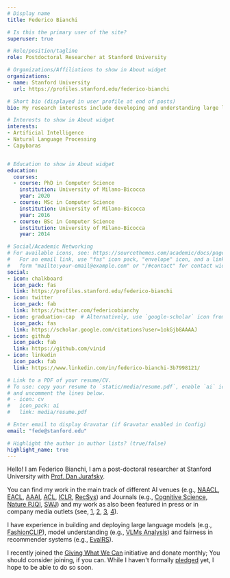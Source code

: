 ```yaml
---
# Display name
title: Federico Bianchi

# Is this the primary user of the site?
superuser: true

# Role/position/tagline
role: Postdoctoral Researcher at Stanford University

# Organizations/Affiliations to show in About widget
organizations:
- name: Stanford University
  url: https://profiles.stanford.edu/federico-bianchi

# Short bio (displayed in user profile at end of posts)
bio: My research interests include developing and understanding large language (and vision) models and recommender systems.

# Interests to show in About widget
interests:
- Artificial Intelligence
- Natural Language Processing
- Capybaras


# Education to show in About widget
education:
  courses:
  - course: PhD in Computer Science
    institution: University of Milano-Bicocca
    year: 2020
  - course: MSc in Computer Science
    institution: University of Milano-Bicocca
    year: 2016
  - course: BSc in Computer Science
    institution: University of Milano-Bicocca
    year: 2014

# Social/Academic Networking
# For available icons, see: https://sourcethemes.com/academic/docs/page-builder/#icons
#   For an email link, use "fas" icon pack, "envelope" icon, and a link in the
#   form "mailto:your-email@example.com" or "/#contact" for contact widget.
social:
- icon: chalkboard
  icon_pack: fas
  link: https://profiles.stanford.edu/federico-bianchi
- icon: twitter
  icon_pack: fab
  link: https://twitter.com/federicobianchy
- icon: graduation-cap  # Alternatively, use `google-scholar` icon from `ai` icon pack
  icon_pack: fas
  link: https://scholar.google.com/citations?user=1okGjb8AAAAJ
- icon: github
  icon_pack: fab
  link: https://github.com/vinid
- icon: linkedin
  icon_pack: fab
  link: https://www.linkedin.com/in/federico-bianchi-3b7998121/

# Link to a PDF of your resume/CV.
# To use: copy your resume to `static/media/resume.pdf`, enable `ai` icons in `params.toml`,
# and uncomment the lines below.
# - icon: cv
#   icon_pack: ai
#   link: media/resume.pdf

# Enter email to display Gravatar (if Gravatar enabled in Config)
email: "fede@stanford.edu"

# Highlight the author in author lists? (true/false)
highlight_name: true
---
```


Hello! I am Federico Bianchi, I am a post-doctoral researcher at Stanford University with
[Prof. Dan Jurafsky](https://web.stanford.edu/~jurafsky/).

You can find my work in the main track of different AI venues (e.g., 
[NAACL](https://aclanthology.org/2021.naacl-main.348/), [EACL](https://aclanthology.org/2021.eacl-main.143/), [AAAI](https://www.aaai.org/ojs/index.php/AAAI/article/view/4594/4472), 
[ACL](https://www.aclweb.org/anthology/2020.acl-main.154.pdf), 
[ICLR](https://openreview.net/forum?id=KRLUvxh8uaX), 
[RecSys](https://blog.coveo.com/multi-brand-personalization-in-ecommerce/))
 and Journals (e.g., [Cognitive Science](https://onlinelibrary.wiley.com/doi/10.1111/cogs.12963),
  [Nature PJQI](https://www.nature.com/articles/s41534-020-0248-6), 
  [SWJ](http://www.semantic-web-journal.net/system/files/swj2188.pdf)) 
  and my work as also been featured in press or in company media outlets 
  (see, [1](https://phys.org/news/2020-02-machine-quantum-optics.html),
[2](https://www.photonics.com/Articles/Neural_Network_Improves_Quantum_Tomography/a65552),
[3](https://www.knowledge.unibocconi.eu/notizia.php?idArt=21787),
[4](https://blog.coveo.com/multi-brand-personalization-in-ecommerce/)).

I have experience in building and deploying large language models (e.g., [FashionCLIP](https://huggingface.co/patrickjohncyh/fashion-clip)), 
model understanding (e.g., [VLMs Analysis](https://openreview.net/forum?id=KRLUvxh8uaX)) and fairness in recommender systems (e.g., [EvalRS](https://www.nature.com/articles/s42256-022-00606-0.pdf)).


I recently joined the [Giving What We Can](https://www.givingwhatwecan.org/) initiative and donate monthly; 
You should consider joining, if you can. While I haven't formally [pledged](https://www.givingwhatwecan.org/pledge) yet, I hope to be able to do so soon.

